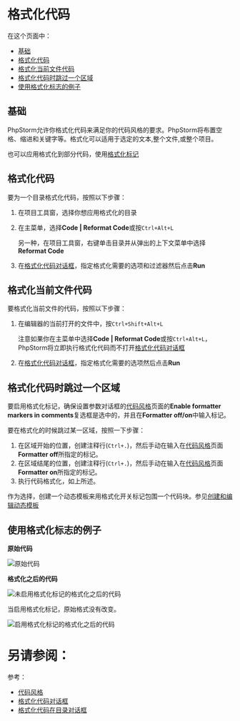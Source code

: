 # 格式化代码

在这个页面中：

* [基础](#基础)
* [格式化代码](#格式化代码)
* [格式化当前文件代码](#格式化当前文件代码)
* [格式化代码时跳过一个区域](#格式化代码时跳过一个区域)
* [使用格式化标志的例子](#使用格式化标志的例子)


## <span id='基础'>基础</span>

PhpStorm允许你格式化代码来满足你的代码风格的要求。PhpStorm将布置空格、缩进和关键字等。格式化可以适用于选定的文本,整个文件,或整个项目。

也可以应用格式化到部分代码，使用[格式化标记](/参考/设置参数对话框/编辑器/代码风格/README.md#标记)


## <span id='格式化代码'>格式化代码</span>

要为一个目录格式化代码，按照以下步骤：

1. 在项目工具窗，选择你想应用格式化的目录
2. 在主菜单，选择**Code | Reformat Code**或按`Ctrl+Alt+L`

    另一种，在项目工具窗，右键单击目录并从弹出的上下文菜单中选择**Reformat Code**  

3. 在[格式化代码对话框](/参考/对话框/格式化代码对话框.md)，指定格式化需要的选项和过滤器然后点击**Run**


## <span id='格式化当前文件代码'>格式化当前文件代码</span>

要格式化当前文件的代码，按照以下步骤：

1. 在编辑器的当前打开的文件中，按`Ctrl+Shift+Alt+L`
    
    注意如果你在主菜单中选择**Code | Reformat Code**或按`Ctrl+Alt+L`，PhpStorm将立即执行格式化代码而不打开[格式化代码对话框](/参考/对话框/格式化代码对话框.md)

2. 在[格式化代码对话框](/参考/对话框/格式化代码对话框.md)，指定格式化需要的选项然后点击**Run**


## <span id='格式化代码时跳过一个区域'>格式化代码时跳过一个区域</span>

要启用格式化标记，确保设置参数对话框的[代码风格](/参考/设置参数对话框/编辑器/代码风格/README.md)页面的**Enable formatter markers in comments**复选框是选中的，并且在**Formatter off/on**中输入标记。

要在格式化的时候跳过某一区域，按照一下步骤：

1. 在区域开始的位置，创建注释行(`Ctrl+.`)，然后手动在输入在[代码风格](/参考/设置参数对话框/编辑器/代码风格/README.md)页面**Formatter off**所指定的标记。
2. 在区域结尾的位置，创建注释行(`Ctrl+.`)，然后手动在输入在[代码风格](/参考/设置参数对话框/编辑器/代码风格/README.md)页面**Formatter on**所指定的标记。
3. 执行代码格式化，如上所述。

作为选择，创建一个动态模板来用格式化开关标记包围一个代码块。参见[创建和编辑动态模板](/如何使用/常规指南/动态模板/创建和编辑动态模板.md)


## <span id='使用格式化标志的例子'>使用格式化标志的例子</span>

**原始代码**

![原始代码](http://image.jellychen.cn/uploads/2016/11/ps_formatting_markers_original.png)

**格式化之后的代码**

![未启用格式化标记的格式化之后的代码](http://image.jellychen.cn/uploads/2016/11/ps_formatting_markers_off.png)

当启用格式化标记，原始格式没有改变。

![启用格式化标记的格式化之后的代码](http://image.jellychen.cn/uploads/2016/11/ps_formatting_markers_original.png)



# 另请参阅：

参考：

* [代码风格](/参考/设置参数对话框/编辑器/代码风格/README.md)
* [格式化代码对话框](/参考/对话框/格式化代码在目录对话框.md)
* [格式化代码在目录对话框](/参考/对话框/格式化代码在目录对话框.md)